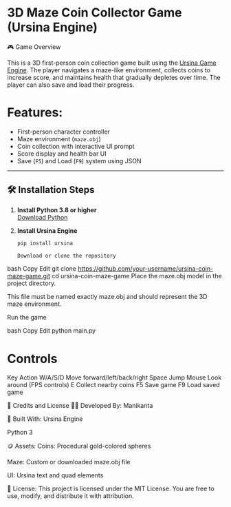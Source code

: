 # 3D Maze Coin Collector Game (Ursina Engine)

🎮 Game Overview

This is a 3D first-person coin collection game built using the [Ursina Game Engine](https://www.ursinaengine.org/). The player navigates a maze-like environment, collects coins to increase score, and maintains health that gradually depletes over time. The player can also save and load their progress.

# Features:
- First-person character controller
- Maze environment (`maze.obj`)
- Coin collection with interactive UI prompt
- Score display and health bar UI
- Save (`F5`) and Load (`F9`) system using JSON

---

## 🛠️ Installation Steps

1. **Install Python 3.8 or higher**  
   [Download Python](https://www.python.org/downloads/)

2. **Install Ursina Engine**
   ```bash
   pip install ursina

   Download or clone the repository

bash
Copy
Edit
git clone https://github.com/your-username/ursina-coin-maze-game.git
cd ursina-coin-maze-game
Place the maze.obj model in the project directory.

This file must be named exactly maze.obj and should represent the 3D maze environment.

Run the game

bash
Copy
Edit
python main.py


# Controls
Key	Action
W/A/S/D	Move forward/left/back/right
Space	Jump
Mouse	Look around (FPS controls)
E	Collect nearby coins
F5	Save game
F9	Load saved game

📜 Credits and License
👨‍💻 Developed By:
Manikanta

🧱 Built With:
Ursina Engine

Python 3

🪙 Assets:
Coins: Procedural gold-colored spheres

Maze: Custom or downloaded maze.obj file

UI: Ursina text and quad elements

📄 License:
This project is licensed under the MIT License.
You are free to use, modify, and distribute it with attribution.


